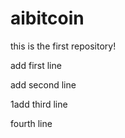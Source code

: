 # aibitcoin

this is the first repository!

add first line

add second line

1add third line

fourth line
